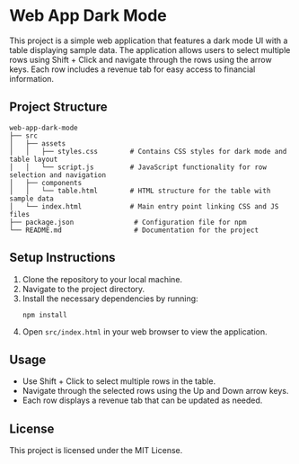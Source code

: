 # Web App Dark Mode

This project is a simple web application that features a dark mode UI with a table displaying sample data. The application allows users to select multiple rows using Shift + Click and navigate through the rows using the arrow keys. Each row includes a revenue tab for easy access to financial information.

## Project Structure

```
web-app-dark-mode
├── src
│   ├── assets
│   │   ├── styles.css        # Contains CSS styles for dark mode and table layout
│   │   └── script.js         # JavaScript functionality for row selection and navigation
│   ├── components
│   │   └── table.html        # HTML structure for the table with sample data
│   └── index.html            # Main entry point linking CSS and JS files
├── package.json               # Configuration file for npm
└── README.md                  # Documentation for the project
```

## Setup Instructions

1. Clone the repository to your local machine.
2. Navigate to the project directory.
3. Install the necessary dependencies by running:
   ```
   npm install
   ```
4. Open `src/index.html` in your web browser to view the application.

## Usage

- Use Shift + Click to select multiple rows in the table.
- Navigate through the selected rows using the Up and Down arrow keys.
- Each row displays a revenue tab that can be updated as needed.

## License

This project is licensed under the MIT License.